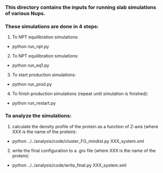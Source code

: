 ### This directory contains the inputs for running slab simulations of various Nups.

### These simulations are done in 4 steps:

1. To NPT equilibration simulations:
- python run_npt.py

2. To NPT equilibration simulations:
- python run_eq1.py

3. To start production simulations:
- python run_prod.py

4. To finish production simulations (repeat until simulation is finished):
- python run_restart.py

### To analyze the simulations:

1. calculate the density profile of the protein as a function of Z-axis (where XXX is the name of the protein):
- python ../../analysis/code/cluster_FG_mindist.py XXX_system.xml

2. write the final configuration to a .gro file (where XXX is the name of the protein):
- python ../../analysis/code/write_final.py XXX_system.xml
